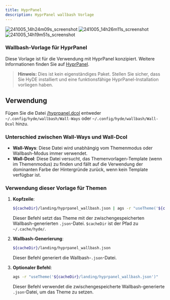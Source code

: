 ```yaml
---
title: HyprPanel
description: HyprPanel wallbash Vorlage
---
```


![241005_14h24m09s_screenshot](https://github.com/user-attachments/assets/355aa7f0-856b-47f6-8ced-58bc0c4a3481)
![241005_14h26m11s_screenshot](https://github.com/user-attachments/assets/e7551bec-573c-4d37-91b9-de9400176cac)
![241005_14h19m51s_screenshot](https://github.com/user-attachments/assets/11f40837-08fe-4979-b16e-b1d0a6fd4fcd)


### Wallbash-Vorlage für HyprPanel

Diese Vorlage ist für die Verwendung mit HyprPanel konzipiert. Weitere Informationen finden Sie auf [HyprPanel](https://hyprpanel.com/).

> **Hinweis:** Dies ist kein eigenständiges Paket. Stellen Sie sicher, dass Sie HyDE installiert und eine funktionsfähige HyprPanel-Installation vorliegen haben.

## Verwendung

Fügen Sie die Datei [/hyprpanel.dcol](https://github.com/HyDE-Project/HyprPanel/blob/3f20c8922d7c3547688a2b16eb74846170a9f224/hyprpanel.dcol) entweder `~/.config/hyde/wallbash/Wall-Ways` oder `~/.config/hyde/wallbash/Wall-Dcol` hinzu.

### Unterschied zwischen Wall-Ways und Wall-Dcol

- **Wall-Ways**: Diese Datei wird unabhängig vom Themenmodus oder Wallbash-Modus immer verwendet.
- **Wall-Dcol**: Diese Datei versucht, das Themenvorlagen-Template (wenn im Themenmodus) zu finden und fällt auf die Verwendung der dominanten Farbe der Hintergründe zurück, wenn kein Template verfügbar ist.

### Verwendung dieser Vorlage für Themen

1. **Kopfzeile**:
    ```sh
    ${cacheDir}/landing/hyprpanel_wallbash.json | ags -r "useTheme('${cacheDir}/landing/hyprpanel_wallbash.json')"
    ```
    Dieser Befehl setzt das Theme mit der zwischengespeicherten Wallbash-generierten `.json`-Datei.
    `$cacheDir` ist der Pfad zu `~/.cache/hyde/`.

2. **Wallbash-Generierung**:
    ```sh
    ${cacheDir}/landing/hyprpanel_wallbash.json
    ```
    Dieser Befehl generiert die Wallbash-`.json`-Datei.

3. **Optionaler Befehl**:
    ```sh
    ags -r "useTheme('${cacheDir}/landing/hyprpanel_wallbash.json')"
    ```
    Dieser Befehl verwendet die zwischengespeicherte Wallbash-generierte `.json`-Datei, um das Theme zu setzen.
